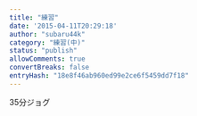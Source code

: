 ```yaml
---
title: "練習"
date: '2015-04-11T20:29:18'
author: "subaru44k"
category: "練習(中)"
status: "publish"
allowComments: true
convertBreaks: false
entryHash: "18e8f46ab960ed99e2ce6f5459dd7f18"
---
```

35分ジョグ
